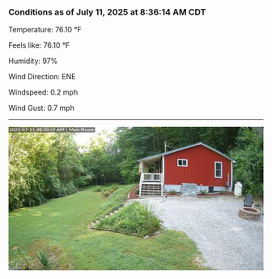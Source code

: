 ### Conditions as of July 11, 2025 at 8:36:14 AM CDT 

Temperature: 76.10 &deg;F

Feels like: 76.10 &deg;F

Humidity: 97%

Wind Direction: ENE

Windspeed: 0.2 mph

Wind Gust: 0.7 mph

---

<img src="./images/latest.jpeg"/>


